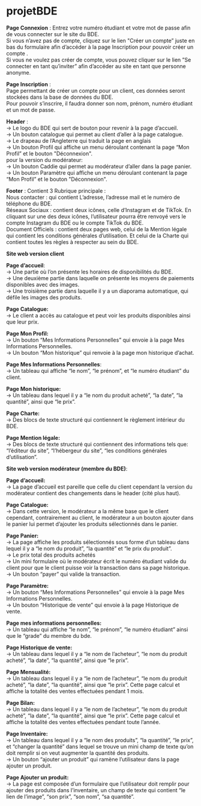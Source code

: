# projetBDE

**Page Connexion** : Entrez votre numéro étudiant et votre mot de passe afin de vous connecter sur le site du BDE. </br>
Si vous n’avez pas de compte, cliquez sur le lien "Créer un compte” juste en bas du formulaire afin d’accéder à la page Inscription pour pouvoir créer un compte .</br>
Si vous ne voulez pas créer de compte, vous pouvez cliquer sur le lien ”Se connecter en tant qu’inviter” afin d’accéder au site en tant que personne anonyme.</br>

**Page Inscription** :</br>
Page permettant de créer un compte pour un client, ces données seront stockées dans la base de données du BDE.</br>
Pour pouvoir s’inscrire, il faudra donner son nom, prénom, numéro étudiant et un mot de passe.</br>

**Header** :</br>
→ Le logo du BDE qui sert de bouton pour revenir à la page d’accueil.</br>
→ Un bouton catalogue qui permet au client d’aller à la page catalogue.</br>
→ Le drapeau de l’Angleterre qui traduit la page en anglais</br>
→ Un bouton Profil qui affiche un menu déroulant  contenant la page “Mon Profil” et le bouton "Déconnexion".</br>
 pour la version du modérateur:</br>
→ Un bouton Caddie qui permet au modérateur d’aller dans la page panier.</br>
→ Un bouton Paramètre qui affiche un menu déroulant  contenant la page “Mon Profil” et le bouton "Déconnexion".</br>

**Footer** : Contient 3 Rubrique principale : </br>
Nous contacter : qui contient L’adresse, l’adresse mail et  le numéro de téléphone du BDE.</br>
Réseaux Sociaux :  contient deux icônes, celle d’Instagram et  de TikTok. En cliquant sur une des deux icônes, l’utilisateur pourra être renvoyé vers le compte Instagram du BDE ou le compte TikTok du BDE.</br>
Document Officiels : contient deux pages web, celui de la Mention légale qui contient les conditions  générales d’utilisation. Et celui de la Charte qui contient toutes les règles à respecter au sein du BDE.</br>

**Site web version client**

**Page d’accueil**: </br>
→ Une partie où l’on présente les horaires de disponibilités du BDE.</br>
→ Une deuxième partie dans laquelle on présente les moyens de paiements disponibles avec des images.</br>
→ Une troisième partie dans laquelle il y a un diaporama automatique, qui défile les images des produits.</br>

**Page Catalogue:** </br>
→ Le client a accès au catalogue et peut voir les produits disponibles ainsi que leur prix.

**Page Mon Profil:** </br>
→ Un bouton “Mes Informations Personnelles” qui envoie à la page Mes Informations Personnelles.</br>
→ Un bouton “Mon historique” qui renvoie à la page mon historique d’achat.

**Page Mes Informations Personnelles**: </br>
→ Un tableau qui affiche “le nom”, “le prénom”, et “le numéro étudiant” du client.

**Page Mon historique:** </br>
→ Un tableau dans lequel il y a “le nom du produit acheté”, “la date”, “la quantité”, ainsi que “le prix”.

**Page Charte:**</br>
→ Des blocs de texte structuré qui contiennent le règlement intérieur du BDE.

**Page Mention légale:**</br>
→ Des blocs de texte structuré qui contiennent des informations tels que: “l’éditeur du site”, “l’hébergeur du site”, “les conditions générales d’utilisation”.

**Site web version modérateur (membre du BDE)**:

**Page d’accueil:</br>**
→ La page d’accueil est pareille que celle du client cependant la version du modérateur contient des changements dans le header (cité plus haut).

**Page Catalogue:</br>**
→ Dans cette version, le modérateur a la même base que le client cependant, contrairement au client, le modérateur a un bouton ajouter dans le panier lui permet d’ajouter les produits sélectionnés dans le panier.

**Page Panier:</br>**
→ La page affiche les produits sélectionnés sous forme d’un tableau dans lequel il y a “le nom du produit”, “la quantité” et “le prix du produit”.</br>
→ Le prix total des produits achetés </br>
→ Un mini formulaire où le modérateur écrit le numéro étudiant valide du client pour que le client puisse voir la transaction dans sa page historique.</br>
→ Un bouton “payer” qui valide la transaction.

**Page Paramètre:</br>**
→ Un bouton “Mes Informations Personnelles” qui envoie à la page Mes Informations Personnelles.</br>
→ Un bouton “Historique de vente” qui envoie à la page Historique de vente.

**Page mes informations personnelles:</br>**
→ Un tableau qui affiche “le nom”, “le prénom”, “le numéro étudiant” ainsi que le “grade” du membre du bde.

**Page Historique de vente:</br>**
→ Un tableau dans lequel il y a “le nom de l’acheteur”, “le nom du produit acheté”, “la date”, “la quantité”, ainsi que “le prix”.

**Page Mensualité:</br>**
→ Un tableau dans lequel il y a “le nom de l’acheteur”, “le nom du produit acheté”, “la date”, “la quantité”, ainsi que “le prix”. Cette page calcul et affiche la totalité des ventes effectuées pendant 1 mois.

**Page Bilan: </br>**
→ Un tableau dans lequel il y a “le nom de l’acheteur”, “le nom du produit acheté”, “la date”, “la quantité”, ainsi que “le prix”. Cette page calcul et affiche la totalité des ventes effectuées pendant toute l’année.

**Page Inventaire:</br>**
→ Un tableau dans lequel il y a “le nom des produits”, “la quantité”, “le prix”,  et “changer la quantité” dans lequel se trouve un mini champ de texte qu’on doit remplir si on veut augmenter la quantité des produits.</br>
→ Un bouton “ajouter un produit” qui ramène l’utilisateur dans la page ajouter un produit.

**Page Ajouter un produit:</br>**
→ La page est composée d’un formulaire que l’utilisateur doit remplir pour ajouter des produits dans l’inventaire, un champ de texte qui contient “le lien de l’image”, “son prix”, “son nom”, “sa quantité”.
